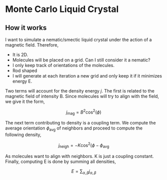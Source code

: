 # Monte Carlo Liquid Crystal

## How it works

I want to simulate a nematic/smectic liquid crystal under the action of a magnetic field. Therefore,

* It is 2D.
* Molecules will be placed on a grid. Can I still consider it a nematic?
* I only keep track of orientations of the molecules.
* Rod shaped
* I will generate at each iteration a new grid and only keep it if it minimizes energy E.


Two terms will account for the density energy $j$. The first is related to the magnetic field of intensity B. Since molecules will try to align with the field, we give it the form,

$$j_\text{mag} = B^2 \cos^2(\phi)$$


The next term contributing to density is a coupling term. We compute the average orientation $\phi_\text{avg}$ of neighbors and proceed to compute the following density,

$$j_\text{neigh} = - K \cos^2(\phi - \phi_\text{avg}$$

As molecules want to align with neighbors. K is just a coupling constant. Finally, computing E is done by summing all densities,

$$ E = \sum_{\alpha,\beta} j_{\alpha,\beta}$$
